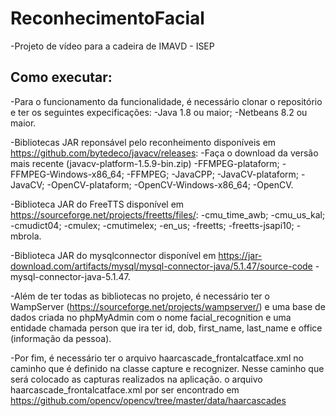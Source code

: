 # ReconhecimentoFacial
-Projeto de vídeo para a cadeira de IMAVD - ISEP

## Como executar:
-Para o funcionamento da funcionalidade, é necessário clonar o repositório
e ter os seguintes expecificações:
    -Java 1.8 ou maior;
    -Netbeans 8.2 ou maior.

-Bibliotecas JAR reponsável pelo reconheimento disponíveis em https://github.com/bytedeco/javacv/releases:
  -Faça o download da versão mais recente (javacv-platform-1.5.9-bin.zip)
    -FFMPEG-plataform;
    -FFMPEG-Windows-x86_64;
    -FFMPEG;
    -JavaCPP;
    -JavaCV-plataform;
    -JavaCV;
    -OpenCV-plataform;
    -OpenCV-Windows-x86_64;
    -OpenCV.

-Biblioteca JAR do FreeTTS disponível em https://sourceforge.net/projects/freetts/files/:
    -cmu_time_awb;
    -cmu_us_kal;
    -cmudict04;
    -cmulex;
    -cmutimelex;
    -en_us;
    -freetts;
    -freetts-jsapi10;
    -mbrola.

-Biblioteca JAR do mysqlconnector disponível em https://jar-download.com/artifacts/mysql/mysql-connector-java/5.1.47/source-code
    -mysql-connector-java-5.1.47.

-Além de ter todas as bibliotecas no projeto, é necessário ter o WampServer (https://sourceforge.net/projects/wampserver/)
e uma base de dados criada no phpMyAdmin com o nome facial_recognition e uma entidade chamada person que ira ter id, dob, first_name, last_name e office (informação da pessoa).

-Por fim, é necessário ter o arquivo haarcascade_frontalcatface.xml no caminho que é definido na classe capture e recognizer. Nesse caminho
que será colocado as capturas realizados na aplicação. o arquivo haarcascade_frontalcatface.xml por ser encontrado em https://github.com/opencv/opencv/tree/master/data/haarcascades